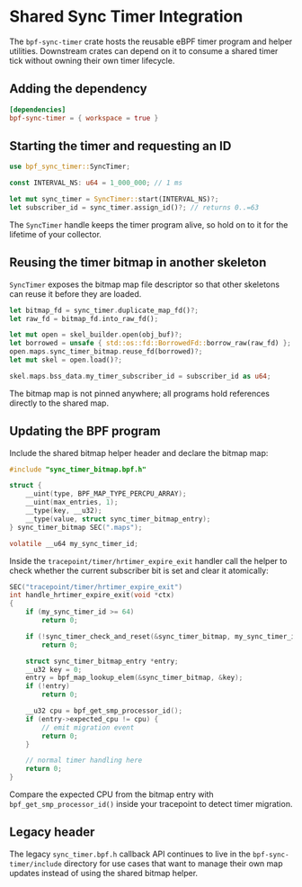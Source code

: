 # Shared Sync Timer Integration

The `bpf-sync-timer` crate hosts the reusable eBPF timer program and helper
utilities. Downstream crates can depend on it to consume a shared timer tick
without owning their own timer lifecycle.

## Adding the dependency

```toml
[dependencies]
bpf-sync-timer = { workspace = true }
```

## Starting the timer and requesting an ID

```rust
use bpf_sync_timer::SyncTimer;

const INTERVAL_NS: u64 = 1_000_000; // 1 ms

let mut sync_timer = SyncTimer::start(INTERVAL_NS)?;
let subscriber_id = sync_timer.assign_id()?; // returns 0..=63
```

The `SyncTimer` handle keeps the timer program alive, so hold on to it for the
lifetime of your collector.

## Reusing the timer bitmap in another skeleton

`SyncTimer` exposes the bitmap map file descriptor so that other skeletons can
reuse it before they are loaded.

```rust
let bitmap_fd = sync_timer.duplicate_map_fd()?;
let raw_fd = bitmap_fd.into_raw_fd();

let mut open = skel_builder.open(obj_buf)?;
let borrowed = unsafe { std::os::fd::BorrowedFd::borrow_raw(raw_fd) };
open.maps.sync_timer_bitmap.reuse_fd(borrowed)?;
let mut skel = open.load()?;

skel.maps.bss_data.my_timer_subscriber_id = subscriber_id as u64;
```

The bitmap map is not pinned anywhere; all programs hold references directly to
the shared map.

## Updating the BPF program

Include the shared bitmap helper header and declare the bitmap map:

```c
#include "sync_timer_bitmap.bpf.h"

struct {
    __uint(type, BPF_MAP_TYPE_PERCPU_ARRAY);
    __uint(max_entries, 1);
    __type(key, __u32);
    __type(value, struct sync_timer_bitmap_entry);
} sync_timer_bitmap SEC(".maps");

volatile __u64 my_sync_timer_id;
```

Inside the `tracepoint/timer/hrtimer_expire_exit` handler call the helper to
check whether the current subscriber bit is set and clear it atomically:

```c
SEC("tracepoint/timer/hrtimer_expire_exit")
int handle_hrtimer_expire_exit(void *ctx)
{
    if (my_sync_timer_id >= 64)
        return 0;

    if (!sync_timer_check_and_reset(&sync_timer_bitmap, my_sync_timer_id))
        return 0;

    struct sync_timer_bitmap_entry *entry;
    __u32 key = 0;
    entry = bpf_map_lookup_elem(&sync_timer_bitmap, &key);
    if (!entry)
        return 0;

    __u32 cpu = bpf_get_smp_processor_id();
    if (entry->expected_cpu != cpu) {
        // emit migration event
        return 0;
    }

    // normal timer handling here
    return 0;
}
```

Compare the expected CPU from the bitmap entry with `bpf_get_smp_processor_id()`
inside your tracepoint to detect timer migration.

## Legacy header

The legacy `sync_timer.bpf.h` callback API continues to live in the
`bpf-sync-timer/include` directory for use cases that want to manage their own
map updates instead of using the shared bitmap helper.
